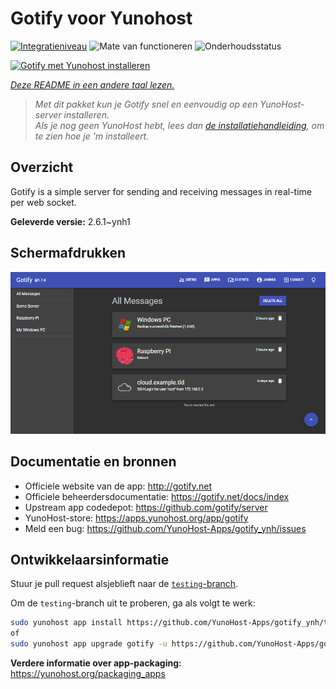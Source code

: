 <!--
NB: Deze README is automatisch gegenereerd door <https://github.com/YunoHost/apps/tree/master/tools/readme_generator>
Hij mag NIET handmatig aangepast worden.
-->

# Gotify voor Yunohost

[![Integratieniveau](https://dash.yunohost.org/integration/gotify.svg)](https://ci-apps.yunohost.org/ci/apps/gotify/) ![Mate van functioneren](https://ci-apps.yunohost.org/ci/badges/gotify.status.svg) ![Onderhoudsstatus](https://ci-apps.yunohost.org/ci/badges/gotify.maintain.svg)

[![Gotify met Yunohost installeren](https://install-app.yunohost.org/install-with-yunohost.svg)](https://install-app.yunohost.org/?app=gotify)

*[Deze README in een andere taal lezen.](./ALL_README.md)*

> *Met dit pakket kun je Gotify snel en eenvoudig op een YunoHost-server installeren.*  
> *Als je nog geen YunoHost hebt, lees dan [de installatiehandleiding](https://yunohost.org/install), om te zien hoe je 'm installeert.*

## Overzicht

Gotify is a simple server for sending and receiving messages in real-time per web socket.


**Geleverde versie:** 2.6.1~ynh1

## Schermafdrukken

![Schermafdrukken van Gotify](./doc/screenshots/ui.png)

## Documentatie en bronnen

- Officiele website van de app: <http://gotify.net>
- Officiele beheerdersdocumentatie: <https://gotify.net/docs/index>
- Upstream app codedepot: <https://github.com/gotify/server>
- YunoHost-store: <https://apps.yunohost.org/app/gotify>
- Meld een bug: <https://github.com/YunoHost-Apps/gotify_ynh/issues>

## Ontwikkelaarsinformatie

Stuur je pull request alsjeblieft naar de [`testing`-branch](https://github.com/YunoHost-Apps/gotify_ynh/tree/testing).

Om de `testing`-branch uit te proberen, ga als volgt te werk:

```bash
sudo yunohost app install https://github.com/YunoHost-Apps/gotify_ynh/tree/testing --debug
of
sudo yunohost app upgrade gotify -u https://github.com/YunoHost-Apps/gotify_ynh/tree/testing --debug
```

**Verdere informatie over app-packaging:** <https://yunohost.org/packaging_apps>
